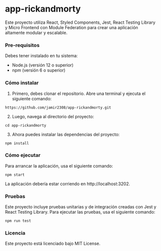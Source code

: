 # app-rickandmorty

Este proyecto utiliza React, Styled Components, Jest, React Testing Library y Micro Frontend con Module Federation para crear una aplicación altamente modular y escalable.

### Pre-requisitos
Debes tener instalado en tu sistema:

* Node.js (versión 12 o superior)
* npm (versión 6 o superior)

### Cómo instalar
1. Primero, debes clonar el repositorio. Abre una terminal y ejecuta el siguiente comando:

```https://github.com/jamir2308/app-rickandmorty.git```

2. Luego, navega al directorio del proyecto:

```cd app-rickandmorty```

3. Ahora puedes instalar las dependencias del proyecto:

```npm install```

### Cómo ejecutar

Para arrancar la aplicación, usa el siguiente comando:

```npm start```

La aplicación debería estar corriendo en http://localhost:3202.

### Pruebas

Este proyecto incluye pruebas unitarias y de integración creadas con Jest y React Testing Library. Para ejecutar las pruebas, usa el siguiente comando:

```npm run test```

### Licencia
Este proyecto está licenciado bajo MIT License.
